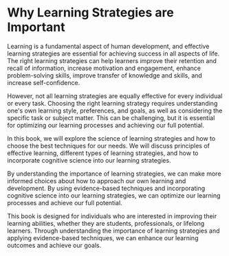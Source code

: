 Why Learning Strategies are Important
===================================================

Learning is a fundamental aspect of human development, and effective learning strategies are essential for achieving success in all aspects of life. The right learning strategies can help learners improve their retention and recall of information, increase motivation and engagement, enhance problem-solving skills, improve transfer of knowledge and skills, and increase self-confidence.

However, not all learning strategies are equally effective for every individual or every task. Choosing the right learning strategy requires understanding one's own learning style, preferences, and goals, as well as considering the specific task or subject matter. This can be challenging, but it is essential for optimizing our learning processes and achieving our full potential.

In this book, we will explore the science of learning strategies and how to choose the best techniques for our needs. We will discuss principles of effective learning, different types of learning strategies, and how to incorporate cognitive science into our learning strategies.

By understanding the importance of learning strategies, we can make more informed choices about how to approach our own learning and development. By using evidence-based techniques and incorporating cognitive science into our learning strategies, we can optimize our learning processes and achieve our full potential.

This book is designed for individuals who are interested in improving their learning abilities, whether they are students, professionals, or lifelong learners. Through understanding the importance of learning strategies and applying evidence-based techniques, we can enhance our learning outcomes and achieve our goals.
